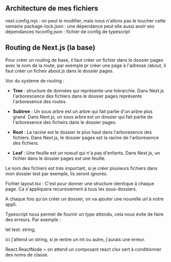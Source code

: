 ## Architecture de mes fichiers

next.config.mjs : on peut le modifier, mais nous n'allons pas le toucher cette semaine
package-lock.json : une dépendance peut elle aussi avoir ses dépendances
tsconfig.json : fichier de config de typescript

## Routing de Next.js (la base)

Pour créer un routing de base, il faut créer un fichier dans le dossier pages avec le nom de la route, par exemple pr créer une page à l'adresse /about, il faut créer un ficheir about.js dans le dossier pages.

Voc du systeme de routing :

- **Tree** : structure de données qui représente une hiérarchie. Dans Next.js l'arborescence des fichiers dans le dossier pages représente l'arboresence des routes.

- **Subtree** : Un sous arbre est un arbre qui fait partie d'un arbre plus grand. Dans Next.js, un sous arbre est un dossier qui fait partie de l'arboresence des ficheirs dans le dossier pages.

- **Root** : La racine est le dossier le plus haut dans l'arboresence des fichiers. Dans Next.js, le dossier pages est la racine de l'arboresence des fichiers.

- **Leaf** : Une feuille est un noeud qui n'a pas d'enfants. Dans Next.js, un fichier dans le dossier pages est une feuille.

Le nom des fichiers est très important, si je créer plusieurs fichiers dans mon dossier test par exemple, ils seront ignorés.

Fichier layout.tsx :
C'est pour donner une structure identique à chaque page.
Ca s'appliquera recursivement à tous les sous-dossiers.

A chaque fois qu'on créer un dossier, on va ajouter une nouvelle url à notre appli.

Typescript nous permet de fournir un type attendu, cela nous évite de faire des erreurs.
Par exemple :

let test: string;

ici j'attend un string, si je rentre un int ou autre, j'aurais une erreur.

React.ReactNode = on attend un composant react
clsx sert à conditionner des noms de classe.
